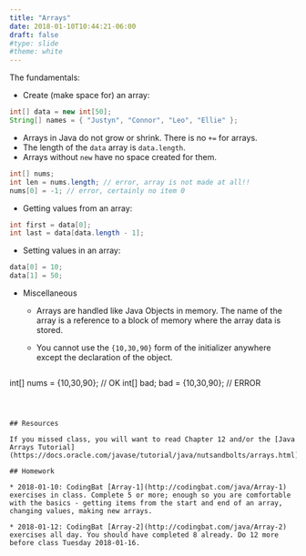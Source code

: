 ```yaml
---
title: "Arrays"
date: 2018-01-10T10:44:21-06:00
draft: false
#type: slide
#theme: white
---
```


The fundamentals:

* Create (make space for) an array:

```java
int[] data = new int[50];
String[] names = { "Justyn", "Connor", "Leo", "Ellie" };
```
* Arrays in Java do not grow or shrink. There is no `+=` for arrays.
* The length of the `data` array is `data.length`. 
* Arrays without `new` have no space created for them.

```java
int[] nums;
int len = nums.length; // error, array is not made at all!!
nums[0] = -1; // error, certainly no item 0
```
* Getting values from an array:

```java
int first = data[0];
int last = data[data.length - 1];
```
* Setting values in an array:

```java
data[0] = 10;
data[1] = 50;
```
* Miscellaneous
    + Arrays are handled like Java Objects in memory. The name of the array is a reference to a block of memory where the array data is stored.
    + You cannot use the `{10,30,90}` form of the initializer anywhere except the declaration of the object.

      ```java
int[] nums = {10,30,90}; // OK
int[] bad;
bad = {10,30,90}; // ERROR
```



## Resources

If you missed class, you will want to read Chapter 12 and/or the [Java Arrays Tutorial](https://docs.oracle.com/javase/tutorial/java/nutsandbolts/arrays.html).

## Homework

* 2018-01-10: CodingBat [Array-1](http://codingbat.com/java/Array-1) exercises in class. Complete 5 or more; enough so you are comfortable with the basics - getting items from the start and end of an array, changing values, making new arrays.

* 2018-01-12: CodingBat [Array-2](http://codingbat.com/java/Array-2) exercises all day. You should have completed 8 already. Do 12 more before class Tuesday 2018-01-16.


